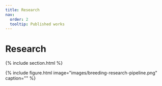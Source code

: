 ```yaml
---
title: Research
nav:
  order: 2
  tooltip: Published works
---
```


# <i class="fas fa-dna"></i>Research

{% include section.html %}

{%
  include figure.html
  image="images/breeding-research-pipeline.png"
  caption=""
%}

